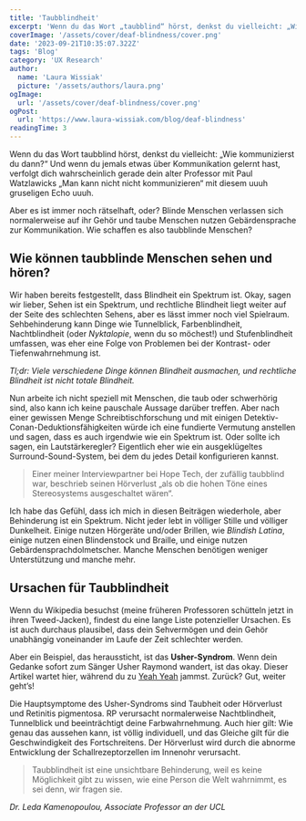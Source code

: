 ```yaml
---
title: 'Taubblindheit'
excerpt: 'Wenn du das Wort „taubblind“ hörst, denkst du vielleicht: „Wie kann man dann kommunizieren?“ Und wenn du jemals irgendetwas studiert hast, das mit Kommunikation zu tun hat, bin ich mir sicher, dass dein alter Professor dich gerade mit Paul Watzlawicks „Man kann nicht nicht kommunizieren“ mit diesem unheimlichen Echo verfolgt ...'
coverImage: '/assets/cover/deaf-blindness/cover.png'
date: '2023-09-21T10:35:07.322Z'
tags: 'Blog'
category: 'UX Research'
author:
  name: 'Laura Wissiak'
  picture: '/assets/authors/laura.png'
ogImage:
  url: '/assets/cover/deaf-blindness/cover.png'
ogPost:
  url: 'https://www.laura-wissiak.com/blog/deaf-blindness'
readingTime: 3
---
```


Wenn du das Wort taubblind hörst, denkst du vielleicht: „Wie kommunizierst du dann?“ Und wenn du jemals etwas über Kommunikation gelernt hast, verfolgt dich wahrscheinlich gerade dein alter Professor mit Paul Watzlawicks „Man kann nicht nicht kommunizieren“ mit diesem uuuh gruseligen Echo uuuh.

Aber es ist immer noch rätselhaft, oder? Blinde Menschen verlassen sich normalerweise auf ihr Gehör und taube Menschen nutzen Gebärdensprache zur Kommunikation. Wie schaffen es also taubblinde Menschen?

## Wie können taubblinde Menschen sehen und hören?

Wir haben bereits festgestellt, dass Blindheit ein Spektrum ist. Okay, sagen wir lieber, Sehen ist ein Spektrum, und rechtliche Blindheit liegt weiter auf der Seite des schlechten Sehens, aber es lässt immer noch viel Spielraum. Sehbehinderung kann Dinge wie Tunnelblick, Farbenblindheit, Nachtblindheit (oder _Nyktalopie_, wenn du so möchest!) und Stufenblindheit umfassen, was eher eine Folge von Problemen bei der Kontrast- oder Tiefenwahrnehmung ist.

_Tl;dr: Viele verschiedene Dinge können Blindheit ausmachen, und rechtliche Blindheit ist nicht totale Blindheit._

Nun arbeite ich nicht speziell mit Menschen, die taub oder schwerhörig sind, also kann ich keine pauschale Aussage darüber treffen. Aber nach einer gewissen Menge Schreibtischforschung und mit einigen Detektiv-Conan-Deduktionsfähigkeiten würde ich eine fundierte Vermutung anstellen und sagen, dass es auch irgendwie wie ein Spektrum ist. Oder sollte ich sagen, ein Lautstärkeregler? Eigentlich eher wie ein ausgeklügeltes Surround-Sound-System, bei dem du jedes Detail konfigurieren kannst.

> Einer meiner Interviewpartner bei Hope Tech, der zufällig taubblind war, beschrieb seinen Hörverlust „als ob die hohen Töne eines Stereosystems ausgeschaltet wären“.

Ich habe das Gefühl, dass ich mich in diesen Beiträgen wiederhole, aber Behinderung ist ein Spektrum. Nicht jeder lebt in völliger Stille und völliger Dunkelheit. Einige nutzen Hörgeräte und/oder Brillen, wie _Blindish Latina_, einige nutzen einen Blindenstock und Braille, und einige nutzen Gebärdensprachdolmetscher. Manche Menschen benötigen weniger Unterstützung und manche mehr.

## Ursachen für Taubblindheit

Wenn du Wikipedia besuchst (meine früheren Professoren schütteln jetzt in ihren Tweed-Jacken), findest du eine lange Liste potenzieller Ursachen. Es ist auch durchaus plausibel, dass dein Sehvermögen und dein Gehör unabhängig voneinander im Laufe der Zeit schlechter werden.

Aber ein Beispiel, das heraussticht, ist das **Usher-Syndrom**. Wenn dein Gedanke sofort zum Sänger Usher Raymond wandert, ist das okay. Dieser Artikel wartet hier, während du zu [Yeah Yeah](https://www.youtube.com/watch?v=ut71pbXxao0) jammst. Zurück? Gut, weiter geht’s!

Die Hauptsymptome des Usher-Syndroms sind Taubheit oder Hörverlust und Retinitis pigmentosa. RP verursacht normalerweise Nachtblindheit, Tunnelblick und beeinträchtigt deine Farbwahrnehmung. Auch hier gilt: Wie genau das aussehen kann, ist völlig individuell, und das Gleiche gilt für die Geschwindigkeit des Fortschreitens. Der Hörverlust wird durch die abnorme Entwicklung der Schallrezeptorzellen im Innenohr verursacht.

> Taubblindheit ist eine unsichtbare Behinderung, weil es keine Möglichkeit gibt zu wissen, wie eine Person die Welt wahrnimmt, es sei denn, wir fragen sie.

_Dr. Leda Kamenopoulou, Associate Professor an der UCL_
